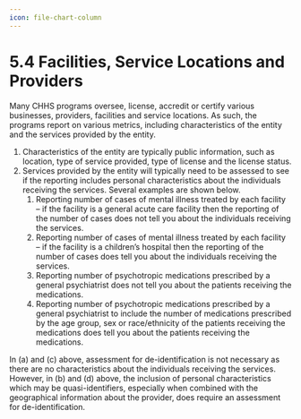 ```yaml
---
icon: file-chart-column
---
```


# 5.4 Facilities, Service Locations and Providers

Many CHHS programs oversee, license, accredit or certify various businesses, providers, facilities and service locations. As such, the programs report on various metrics, including characteristics of the entity and the services provided by the entity.

1. Characteristics of the entity are typically public information, such as location, type of service provided, type of license and the license status.
2. Services provided by the entity will typically need to be assessed to see if the reporting includes personal characteristics about the individuals receiving the services. Several examples are shown below.
   1. Reporting number of cases of mental illness treated by each facility – if the facility is a general acute care facility then the reporting of the number of cases does not tell you about the individuals receiving the services.
   2. Reporting number of cases of mental illness treated by each facility – if the facility is a children’s hospital then the reporting of the number of cases does tell you about the individuals receiving the services.
   3. Reporting number of psychotropic medications prescribed by a general psychiatrist does not tell you about the patients receiving the medications.
   4. Reporting number of psychotropic medications prescribed by a general psychiatrist to include the number of medications prescribed by the age group, sex or race/ethnicity of the patients receiving the medications does tell you about the patients receiving the medications.

In (a) and (c) above, assessment for de-identification is not necessary as there are no characteristics about the individuals receiving the services. However, in (b) and (d) above, the inclusion of personal characteristics which may be quasi-identifiers, especially when combined with the geographical information about the provider, does require an assessment for de-identification.
